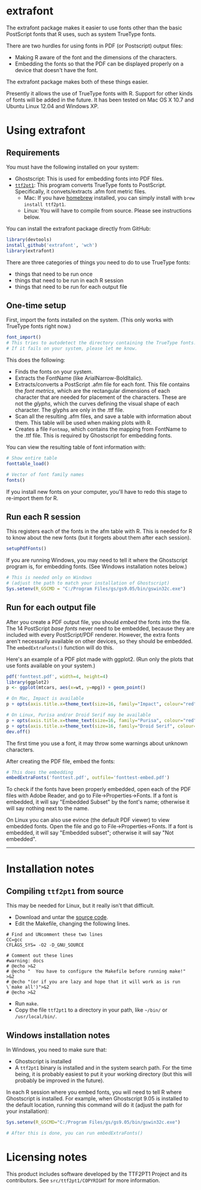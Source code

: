 # extrafont

The extrafont package makes it easier to use fonts other than the basic PostScript fonts that R uses, such as system TrueType fonts.

There are two hurdles for using fonts in PDF (or Postscript) output files:

* Making R aware of the font and the dimensions of the characters.
* Embedding the fonts so that the PDF can be displayed properly on a device that doesn't have the font.

The extrafont package makes both of these things easier.

Presently it allows the use of TrueType fonts with R.
Support for other kinds of fonts will be added in the future.
It has been tested on Mac OS X 10.7 and Ubuntu Linux 12.04 and Windows XP.


# Using extrafont

## Requirements

You must have the following installed on your system:

* Ghostscript: This is used for embedding fonts into PDF files.
* [`ttf2pt1`](http://ttf2pt1.sourceforge.net/): This program converts TrueType fonts to PostScript. Specifically, it convets/extracts .afm font metric files.
  * Mac: If you have [homebrew](http://mxcl.github.com/homebrew/) installed, you can simply install with `brew install ttf2pt1`.
  * Linux: You will have to compile from source. Please see instructions below.

You can install the extrafont package directly from GitHub:

```R
library(devtools)
install_github('extrafont', 'wch')
library(extrafont)
```


There are three categories of things you need to do to use TrueType fonts:

* things that need to be run once
* things that need to be run in each R session
* things that need to be run for each output file

## One-time setup

First, import the fonts installed on the system.
(This only works with TrueType fonts right now.)

```R
font_import()
# This tries to autodetect the directory containing the TrueType fonts.
# If it fails on your system, please let me know.
```

This does the following:

* Finds the fonts on your system.
* Extracts the FontName (like ArialNarrow-BoldItalic).
* Extracts/converts a PostScript .afm file for each font. This file contains the *font metrics*, which are the rectangular dimensions of each character that are needed for placement of the characters. These are not the *glyphs*, which the curves defining the visual shape of each character. The glyphs are only in the .ttf file.
* Scan all the resulting .afm files, and save a table with information about them.
This table will be used when making plots with R.
* Creates a file `Fontmap`, which contains the mapping from FontName to the .ttf file. This is required by Ghostscript for embedding fonts.


You can view the resulting table of font information with:

```R
# Show entire table
fonttable_load()

# Vector of font family names
fonts()
```

If you install new fonts on your computer, you'll have to redo this stage to re-import them for R.

## Run each R session

This registers each of the fonts in the afm table with R. This is needed for R to know about the new fonts (but it forgets about them after each session).

```R
setupPdfFonts()
```

If you are running Windows, you may need to tell it where the Ghostscript program is, for embedding fonts. (See Windows installation notes below.)

```R
# This is needed only on Windows
# (adjust the path to match your installation of Ghostscript)
Sys.setenv(R_GSCMD = "C:/Program Files/gs/gs9.05/bin/gswin32c.exe")
```


## Run for each output file

After you create a PDF output file, you should *embed* the fonts into the file.
The 14 PostScript *base fonts* never need to be embedded, because they are included with every PostScript/PDF renderer.
However, the extra fonts aren't necessarily available on other devices, so they should be embedded.
The `embedExtraFonts()` function will do this.

Here's an example of a PDF plot made with ggplot2. (Run only the plots that use fonts available on your system.)

```R
pdf('fonttest.pdf', width=4, height=4)
library(ggplot2)
p <- ggplot(mtcars, aes(x=wt, y=mpg)) + geom_point()

# On Mac, Impact is available
p + opts(axis.title.x=theme_text(size=16, family="Impact", colour="red"))

# On Linux, Purisa and/or Droid Serif may be available
p + opts(axis.title.x=theme_text(size=16, family="Purisa", colour="red"))
p + opts(axis.title.x=theme_text(size=16, family="Droid Serif", colour="red"))
dev.off()
```

The first time you use a font, it may throw some warnings about unknown characters.


After creating the PDF file, embed the fonts:

```R
# This does the embedding
embedExtraFonts('fonttest.pdf', outfile='fonttest-embed.pdf')
```

To check if the fonts have been properly embedded, open each of the PDF files with Adobe Reader, and go to File->Properties->Fonts.
If a font is embedded, it will say "Embedded Subset" by the font's name; otherwise it will say nothing next to the name.

On Linux you can also use evince (the default PDF viewer) to view embedded fonts.
Open the file and go to File->Properties->Fonts.
If a font is embedded, it will say "Embedded subset"; otherwise it will say "Not embedded".


*****

# Installation notes

## Compiling `ttf2pt1` from source

This may be needed for Linux, but it really isn't that difficult.

* Download and untar the [source code](http://ttf2pt1.sourceforge.net/download.html).
* Edit the Makefile, changing the following lines.

```
# Find and UNcomment these two lines
CC=gcc
CFLAGS_SYS= -O2 -D_GNU_SOURCE

# Comment out these lines
#warning: docs
# @echo >&2
# @echo "  You have to configure the Makefile before running make!" >&2
# @echo "(or if you are lazy and hope that it will work as is run \`make all')">&2
# @echo >&2
```

* Run `make`.
* Copy the file `ttf2pt1` to a directory in your path, like `~/bin/` or `/usr/local/bin/`.


## Windows installation notes

In Windows, you need to make sure that:

* Ghostscript is installed
* A `ttf2pt1` binary is installed and in the system search path. For the time being, it is probably easiest to put it your working directory (but this will probably be improved in the future).

In each R session where you embed fonts, you will need to tell R where Ghostscript is installed.
For example, when Ghostscript 9.05 is installed to the default location, running this command will do it (adjust the path for your installation):

```R
Sys.setenv(R_GSCMD="C:/Program Files/gs/gs9.05/bin/gswin32c.exe")

# After this is done, you can run embedExtraFonts()
```

# Licensing notes

This product includes software developed by the TTF2PT1 Project and its contributors.
See `src/ttf2pt1/COPYRIGHT` for more information.
